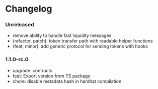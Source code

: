 # Changelog

### Unreleased

- remove ability to handle fast liquidity messages
- (refactor, patch): token transfer path with readable helper functions
- (feat, minor): add generic protocol for sending tokens with hooks

### 1.1.0-rc.0

- upgrade: contracts
- feat: Export version from TS package
- chore: disable metadata hash in hardhat compilation
